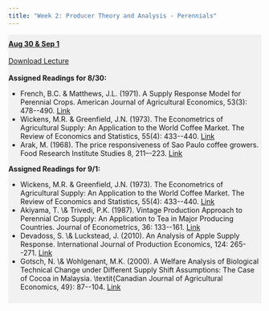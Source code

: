```yaml
---
title: "Week 2: Producer Theory and Analysis - Perennials"
---
```


<div style="background-color:rgba(0, 0, 0, 0.0470588); text-align:left; vertical-align: middle; padding:10px 0;">
<b><u>Aug 30 & Sep 1</u></b> <br> <br>
<a  href="/lectures/Week 02.pdf" target="_blank">Download Lecture</a> <br> <br>
<b>Assigned Readings for 8/30:</b> <br>

<ul>
  <li>French, B.C. & Matthews, J.L. (1971). A Supply Response Model for Perennial Crops. American Journal of Agricultural Economics, 53(3): 478--490. <a  href="https://www.jstor.org/stable/1238225" target="_blank">Link </a> </li>
  <li> Wickens, M.R. & Greenfield, J.N. (1973). The Econometrics of Agricultural Supply: An Application to the World Coffee Market. The Review of Economics and Statistics, 55(4): 433--440. <a  href="https://www.jstor.org/stable/1925665" target="_blank">Link</a></li>
  <li>Arak, M. (1968). The price responsiveness of Sao Paulo coffee growers. Food Research Institute Studies 8, 211–-223. <a  href="https://ideas.repec.org/a/ags/frisst/134980.html" target="_blank">Link</a></li>
</ul>

<b>Assigned Readings for 9/1:</b> <br>

<ul>
  <li> Wickens, M.R. & Greenfield, J.N. (1973). The Econometrics of Agricultural Supply: An Application to the World Coffee Market. The Review of Economics and Statistics, 55(4): 433--440. <a  href="https://www.jstor.org/stable/1925665" target="_blank">Link</a></li>
  <li> Akiyama, T. \& Trivedi, P.K. (1987). Vintage Production Approach to Perennial Crop Supply: An Application to Tea in Major Producing Countries. Journal of Econometrics, 36: 133--161. <a  href="http://www.sciencedirect.com/science/article/pii/0304-4076(87)90047-9" target="_blank">Link</a></li> 
  <li> Devadoss, S. \& Luckstead, J. (2010). An Analysis of Apple Supply Response. International Journal of Production Economics, 124: 265--271. <a  href="https://www.sciencedirect.com/science/article/abs/pii/S0925527309004277" target="_blank">Link</a></li> 
  <li>  Gotsch, N. \& Wohlgenant, M.K. (2000). A Welfare Analysis of Biological Technical Change under Different Supply Shift Assumptions: The Case of Cocoa in Malaysia. \textit{Canadian Journal of Agricultural Economics, 49}: 87--104. <a  href="https://onlinelibrary.wiley.com/doi/abs/10.1111/j.1744-7976.2001.tb00292.x" target="_blank">Link</a></li> 
</ul>

</div>

